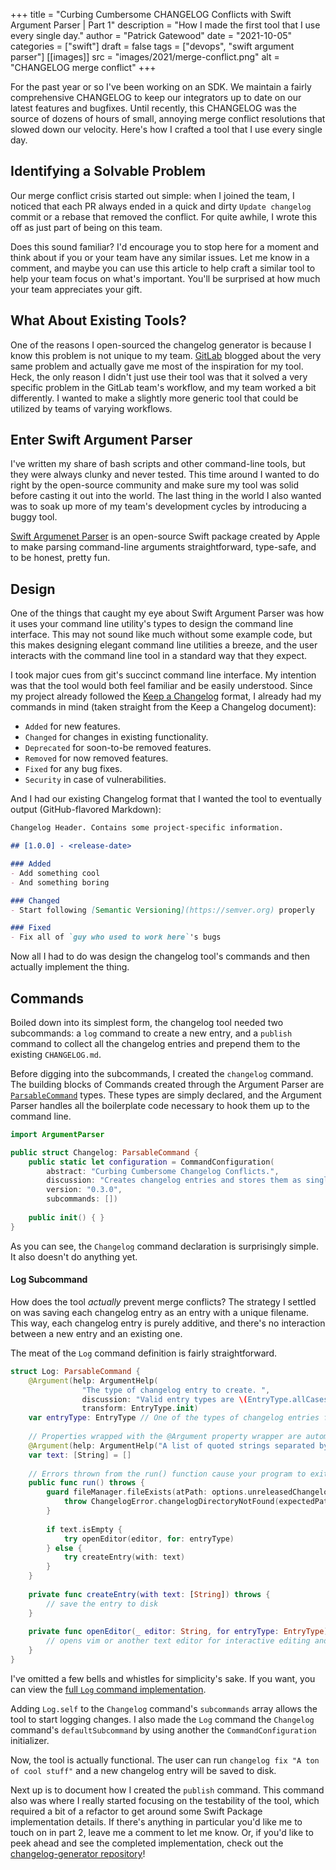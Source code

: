 +++
title = "Curbing Cumbersome CHANGELOG Conflicts with Swift Argument Parser | Part 1"
description = "How I made the first tool that I use every single day."
author = "Patrick Gatewood"
date = "2021-10-05"
categories = ["swift"]
draft = false
tags = ["devops", "swift argument parser"]
[[images]]
  src = "images/2021/merge-conflict.png"
  alt = "CHANGELOG merge conflict"
+++

For the past year or so I've been working on an SDK. We maintain a fairly comprehensive CHANGELOG to keep our integrators up to date on our latest features and bugfixes. Until recently, this CHANGELOG was the source of dozens of hours of small, annoying merge conflict resolutions that slowed down our velocity. Here's how I crafted a tool that I use every single day.

## Identifying a Solvable Problem
Our merge conflict crisis started out simple: when I joined the team, I noticed that each PR always ended in a quick and dirty `Update changelog` commit or a rebase that removed the conflict. For quite awhile, I wrote this off as just part of being on this team.

Does this sound familiar? I'd encourage you to stop here for a moment and think about if you or your team have any similar issues. Let me know in a comment, and maybe you can use this article to help craft a similar tool to help your team focus on what's important. You'll be surprised at how much your team appreciates your gift.

## What About Existing Tools?
One of the reasons I open-sourced the changelog generator is because I know this problem is not unique to my team. [GitLab](https://about.gitlab.com/blog/2018/07/03/solving-gitlabs-changelog-conflict-crisis/) blogged about the very same problem and actually gave me most of the inspiration for my tool. Heck, the only reason I didn't just use their tool was that it solved a very specific problem in the GitLab team's workflow, and my team worked a bit differently. I wanted to make a slightly more generic tool that could be utilized by teams of varying workflows. 

## Enter Swift Argument Parser
I've written my share of bash scripts and other command-line tools, but they were always clunky and never tested. This time around I wanted to do right by the open-source community and make sure my tool was solid before casting it out into the world. The last thing in the world I also wanted was to soak up more of my team's development cycles by introducing a buggy tool.

[Swift Argumenet Parser](https://swift.org/blog/argument-parser/) is an open-source Swift package created by Apple to make parsing command-line arguments straightforward, type-safe, and to be honest, pretty fun.

## Design
One of the things that caught my eye about Swift Argument Parser was how it uses your command line utility's types to design the command line interface. This may not sound like much without some example code, but this makes designing elegant command line utilities a breeze, and the user interacts with the command line tool in a standard way that they expect. 

I took major cues from git's succinct command line interface. My intention was that the tool would both feel familiar and be easily understood. Since my project already followed the [Keep a Changelog](https://keepachangelog.com/en/1.0.0/) format, I already had my commands in mind (taken straight from the Keep a Changelog document): 

- `Added` for new features.
- `Changed` for changes in existing functionality.
- `Deprecated` for soon-to-be removed features.
- `Removed` for now removed features.
- `Fixed` for any bug fixes.
- `Security` in case of vulnerabilities.

And I had our existing Changelog format that I wanted the tool to eventually output (GitHub-flavored Markdown): 

```md 
Changelog Header. Contains some project-specific information.

## [1.0.0] - <release-date>

### Added
- Add something cool
- And something boring

### Changed
- Start following [Semantic Versioning](https://semver.org) properly 

### Fixed
- Fix all of `guy who used to work here`'s bugs
```
Now all I had to do was design the changelog tool's commands and then actually implement the thing. 

## Commands
Boiled down into its simplest form, the changelog tool needed two subcommands: a `log` command to create a new entry, and a `publish` command to collect all the changelog entries and prepend them to the existing `CHANGELOG.md`. 

Before digging into the subcommands, I created the `changelog` command. The building blocks of Commands created through the Argument Parser are [`ParsableCommand`](https://github.com/apple/swift-argument-parser/blob/main/Sources/ArgumentParser/Parsable%20Types/ParsableCommand.swift) types. These types are simply declared, and the Argument Parser handles all the boilerplate code necessary to hook them up to the command line. 

```swift
import ArgumentParser

public struct Changelog: ParsableCommand {
    public static let configuration = CommandConfiguration(
        abstract: "Curbing Cumbersome Changelog Conflicts.",
        discussion: "Creates changelog entries and stores them as single files to avoid merge conflictss in version control. When it's time to release, `changelog publish` collects these files and appends them to your changelog file.",
        version: "0.3.0",
        subcommands: [])
        
    public init() { }
}
```

As you can see, the `Changelog` command declaration is surprisingly simple. It also doesn't do anything yet. 


#### Log Subcommand
How does the tool _actually_ prevent merge conflicts? The strategy I settled on was saving each changelog entry as an entry with a unique filename. This way, each changelog entry is purely additive, and there's no interaction between a new entry and an existing one. 

The meat of the `Log` command definition is fairly straightforward. 

```swift
struct Log: ParsableCommand {
    @Argument(help: ArgumentHelp(
                "The type of changelog entry to create. ",
                discussion: "Valid entry types are \(EntryType.allCasesSentenceString).\n"),
                transform: EntryType.init)
    var entryType: EntryType // One of the types of changelog entries from the Keep a Changelog list above
    
    // Properties wrapped with the @Argument property wrapper are automatically parsed and type-checked for you
    @Argument(help: ArgumentHelp("A list of quoted strings separated by spaces to be recorded as a bulleted changelog entry.")
    var text: [String] = []
    
    // Errors thrown from the run() function cause your program to exit with a helpful message.
    public func run() throws {
        guard fileManager.fileExists(atPath: options.unreleasedChangelogsDirectory.path) else {
            throw ChangelogError.changelogDirectoryNotFound(expectedPath: options.unreleasedChangelogsDirectory.relativeString)
        }
        
        if text.isEmpty {
            try openEditor(editor, for: entryType)
        } else {
            try createEntry(with: text)
        }
    }
    
    private func createEntry(with text: [String]) throws {
        // save the entry to disk
    }
    
    private func openEditor(_ editor: String, for entryType: EntryType) throws {
        // opens vim or another text editor for interactive editing and save to disk
    }
}
```

I've omitted a few bells and whistles for simplicity's sake. If you want, you can view the [full `Log` command implementation](https://github.com/pg8wood/changelog-generator/blob/main/Sources/ChangelogCore/Commands/Log.swift). 

Adding `Log.self` to the `Changelog` command's `subcommands` array allows the tool to start logging changes. I also made the `Log` command the `Changelog` command's `defaultSubcommand` by using another the `CommandConfiguration` initializer. 

Now, the tool is actually functional. The user can run `changelog fix "A ton of cool stuff"` and a new changelog entry will be saved to disk.

Next up is to document how I created the `publish` command. This command also was where I really started focusing on the testability of the tool, which required a bit of a refactor to get around some Swift Package implementation details. If there's anything in particular you'd like me to touch on in part 2, leave me a comment to let me know. Or, if you'd like to peek ahead and see the completed implementation, check out the [changelog-generator repository](https://github.com/pg8wood/changelog-generator)!